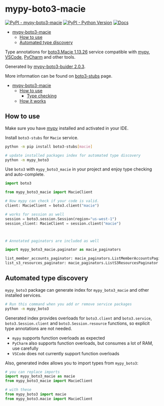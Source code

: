 # mypy-boto3-macie

[![PyPI - mypy-boto3-macie](https://img.shields.io/pypi/v/mypy-boto3-macie.svg?color=blue)](https://pypi.org/project/mypy-boto3-macie)
[![PyPI - Python Version](https://img.shields.io/pypi/pyversions/mypy-boto3-macie.svg?color=blue)](https://pypi.org/project/mypy-boto3-macie)
[![Docs](https://img.shields.io/readthedocs/mypy-boto3-builder.svg?color=blue)](https://mypy-boto3-builder.readthedocs.io/)

- [mypy-boto3-macie](#mypy-boto3-macie)
  - [How to use](#how-to-use)
  - [Automated type discovery](#automated-type-discovery)


Type annotations for
[boto3.Macie 1.13.26](https://boto3.amazonaws.com/v1/documentation/api/1.13.26/reference/services/macie.html#Macie) service
compatible with [mypy](https://github.com/python/mypy), [VSCode](https://code.visualstudio.com/),
[PyCharm](https://www.jetbrains.com/pycharm/) and other tools.

Generated by [mypy-boto3-buider 2.0.3](https://github.com/vemel/mypy_boto3_builder).

More information can be found on [boto3-stubs](https://pypi.org/project/boto3-stubs/) page.

- [mypy-boto3-macie](#mypy-boto3-macie)
  - [How to use](#how-to-use)
    - [Type checking](#type-checking)
  - [How it works](#how-it-works)

## How to use

Make sure you have [mypy](https://github.com/python/mypy) installed and activated in your IDE.

Install `boto3-stubs` for `Macie` service.

```bash
python -m pip install boto3-stubs[macie]

# update installed packages index for automated type discovery
python -m mypy_boto3
```

Use `boto3` with `mypy_boto3_macie` in your project and enjoy type checking and auto-complete.

```python
import boto3

from mypy_boto3_macie import MacieClient

# Now mypy can check if your code is valid.
client: MacieClient = boto3.client("macie")

# works for session as well
session = boto3.session.Session(region="us-west-1")
session_client: MacieClient = session.client("macie")



# Annotated paginators are included as well

import mypy_boto3_macie.paginator as macie_paginators

list_member_accounts_paginator: macie_paginators.ListMemberAccountsPaginator = client.get_paginator("list_member_accounts")
list_s3_resources_paginator: macie_paginators.ListS3ResourcesPaginator = client.get_paginator("list_s3_resources")
```

## Automated type discovery

`mypy_boto3` package can generate index for `mypy_boto3_macie` and other installed services.

```bash
# Run this command when you add or remove service packages
python -m mypy_boto3
```

Generated index provides overloads for `boto3.client` and `boto3.service`,
`boto3.Session.client` and `boto3.Session.resource` functions,
so explicit type annotations are not needed.

- `mypy` supports function overloads as expected
- `PyCharm` also supports function overloads, but consumes a lot of RAM, use carefully
- `VSCode` does not currently support function overloads

Also, generated index allows you to import types from `mypy_boto3`:

```python
# you can replace imports
import mypy_boto3_macie as macie
from mypy_boto3_macie import MacieClient

# with these
from mypy_boto3 import macie
from mypy_boto3.macie import MacieClient
```